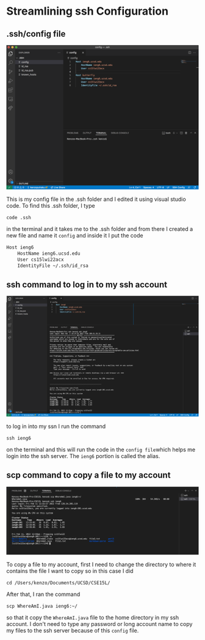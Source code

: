 # Streamlining ssh Configuration

## .ssh/config file

![ssh config file](config.png)

This is my config file in the .ssh folder and I edited it using visual studio code.
To find this .ssh folder, I type 
```
code .ssh
```
in the terminal and it takes me to the .ssh folder and from there I created a new file and name it `config` and inside it I put the code
```
Host ieng6
    HostName ieng6.ucsd.edu
    User cs15lwi22acx
    IdentityFile ~/.ssh/id_rsa
```

 ## ssh command to log in to my ssh account

 ![ssh command](trySSHieng6.png)

 to log in into my ssn I run the command
 ```
 ssh ieng6
 ```
 on the terminal and this will run the code in the `config file`which helps me login into the ssh server. The `ieng6` portion is called the alias.

## scp command to copy a file to my account

![copy WhereAmI.java](uploadWhereAmI.java.png)

To copy a file to my account, first I need to change the directory to where it contains the file I want to copy so in this case I did
```
cd /Users/kenzo/Documents/UCSD/CSE15L/
```

After that, I ran the command
```
scp WhereAmI.java ieng6:~/
```
so that it copy the `WhereAmI.java` file to the home directory in my ssh account. I don't need to type any password or long account name to copy my files to the ssh server because of this `config` file.
